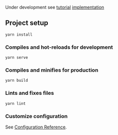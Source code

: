 Under development
see [tutorial](https://www.bilibili.com/video/BV1CE411H7bQ/?p=13&share_source=copy_web&vd_source=1bf1527c94f7e6456b32f4532d467f80) [implementation](https://github.com/phyuany/gin-demo/tree/vue)


## Project setup
```
yarn install
```

### Compiles and hot-reloads for development
```
yarn serve
```

### Compiles and minifies for production
```
yarn build
```

### Lints and fixes files
```
yarn lint
```

### Customize configuration
See [Configuration Reference](https://cli.vuejs.org/config/).
